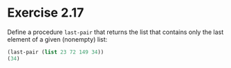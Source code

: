 # Exercise 2.17

Define a procedure `last-pair` that returns the list that contains only the last element of a given (nonempty) list:

```scheme
(last-pair (list 23 72 149 34))
(34)
```